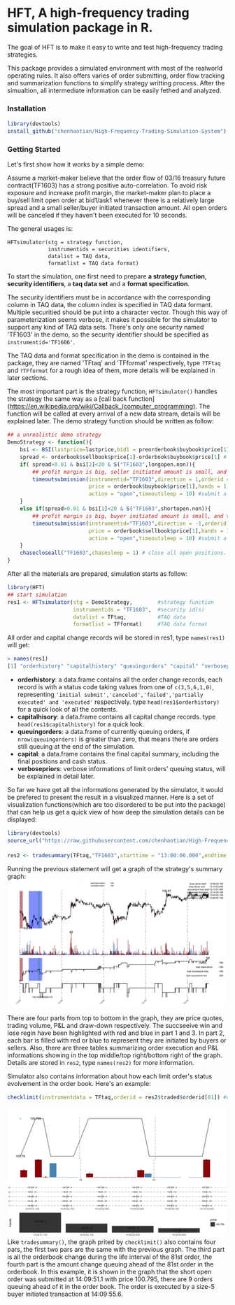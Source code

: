 HFT, A high-frequency trading simulation package in R.
=======
The goal of HFT is to make it easy to write and test high-frequency trading strategies.

This package provides a simulated environment with most of the realworld operating rules. It also offers varies of order submitting, order flow tracking and summarization functions to simplify strategy writting process. After the simualtion, all intermediate information can be easily fethed and analyzed.


### Installation
```R
library(devtools)
install_github("chenhaotian/High-Frequency-Trading-Simulation-System")
```

### Getting Started
Let's first show how it works by a simple demo:

Assume a market-maker believe that the order flow of 03/16 treasury future contract(TF1603) has a strong positive auto-correlation. To avoid risk exposure and increase profit margin, the market-maker plan to place a buy/sell limit open order at bid1/ask1 whenever there is a relatively large spread and a small seller/buyer initiated transaction amount. All open orders will be canceled if they haven't been executed for 10 seconds. 

The general usages is:
```
HFTsimulator(stg = strategy function,
             instrumentids = securities identifiers,
             datalist = TAQ data,
             formatlist = TAQ data format)
```
To start the simulation, one first need to prepare **a strategy function**, **security identifiers**, a **taq data set** and a **format specification**. 

The security identifiers must be in accordance with the corresponding column in TAQ data, the column index is specified in TAQ data formant. Multiple securitied should be put into a character vector. Though this way of parameterization seems verbose, it makes it possible for the simulator to support any kind of TAQ data sets. There's only one security  named 'TF1603' in the demo, so the security identifier should be specified as `instrumentid='TF1606'`.

The TAQ data and format specification in the demo is contained in the package, they are named 'TFtaq' and 'TFformat' respectively, type `?TFtaq` and `?TFformat` for a rough idea of them, more details will be explained in later sections.

The most important part is the strategy function, `HFTsimulator()` handles the strategy the same way as a [call back function](https://en.wikipedia.org/wiki/Callback_(computer_programming). The function will be called at every arrival of a new data stream, details will be explained later. The demo strategy function should be written as follow:

```R
## a unrealistic demo strategy
DemoStrategy <- function(){
    bsi <- BSI(lastprice=lastprice,bid1 = preorderbook$buybook$price[1],ask1 = preorderbook$sellbook$price[1],volume = volume) # BSI return a length-two vetor representing the amount initiated by buyer and seller
    spread <- orderbook$sellbook$price[1]-orderbook$buybook$price[1] # bid-ask-spread
    if( spread>0.01 & bsi[2]<20 & S("TF1603",longopen.non)){
        ## profit margin is big, seller initiated amount is small, and there is no long open order in queue.
        timeoutsubmission(instrumentid="TF1603",direction = 1,orderid = randomid(5),
                          price = orderbook$buybook$price[1],hands = 1,
                          action = "open",timeoutsleep = 10) #submit a long open order, canceled it if no execution in 10 seconds.
    }
    else if(spread>0.01 & bsi[1]<20 & S("TF1603",shortopen.non)){
        ## profit margin is big, buyer initiated amount is small, and there is no short open order in queue.
        timeoutsubmission(instrumentid="TF1603",direction = -1,orderid = randomid(5),
                          price = orderbook$sellbook$price[1],hands = 1,
                          action = "open",timeoutsleep = 10) #submit a short open order, canceled it if no execution in 10 seconds.
    }
    chasecloseall("TF1603",chasesleep = 1) # close all open positions.
}
```
After all the materials are prepared, simulation starts as follow:
```R
library(HFT)
## start simulation
res1 <- HFTsimulator(stg = DemoStrategy,        #strategy function
                     instrumentids = "TF1603",  #security id(s)
                     datalist = TFtaq,          #TAQ data
                     formatlist = TFformat)     #TAQ data format
```
All order and capital change records will be stored in res1, type `names(res1)` will get:
```R
> names(res1)
[1] "orderhistory" "capitalhistory" "queuingorders" "capital" "verbosepriors"
```
+ **orderhistory**: a data.frame contains all the order change records, each record is with a status code taking values from one of `c(3,5,6,1,0)`, representing `'initial submit','canceled','failed','partially executed' and 'executed'` respectively. type `head(res1$orderhistory)` for a quick look of all the contents.
+ **capitalhisory**: a data.frame contains all capital change records. type `head(res1$capitalhistory)` for a quick look.
+ **queuingorders**: a data.frame of currently queuing orders, if `nrow(queuingorders)` is greater than zero, that means there are orders still queuing at the end of the simulation.
+ **capital**: a data.frame contains the final capital summary, including the final positions and cash status.
+ **verbosepriors**: verbose informations of limit orders' queuing status, will be explained in detail later.

So far we have get all the informations generated by the simulator, it would be prefered to present the result in a visualized manner. Here is a set of visualization functions(which are too disordered to be put into the package) that can help us get a quick view of how deep the simulation details can be displayed:
```R
library(devtools)
source_url("https://raw.githubusercontent.com/chenhaotian/High-Frequency-Trading-Simulation-System/master/miscellaneous.r") #source from github

res2 <- tradesummary(TFtaq,"TF1603",starttime = "13:00:00.000",endtime = "15:15:00.000") #summary plot
```
Running the previous statement will get a graph of the strategy's summary graph:
![](./demo_pics/summary.png)

There are four parts from top to bottom in the graph, they are price quotes, trading volume, P&L and draw-down respectively. The succseeive win and lose regin have been highlighted with red and blue in part 1 and 3. In part 2, each bar is filled with red or blue to represent they are initiated by buyers or sellers. Also, there are three tables summarizing order execution and P&L informations showing in the top middle/top right/bottom right of the graph. Details are stored in `res2`, type `names(res2)` for more information.

Simulator also contains information about how each limit order's status evolvement in the order book. Here's an example:
```R
checklimit(instrumentdata = TFtaq,orderid = res2$traded$orderid[81]) #check the 81st traded limit order's life experience
```
![](./demo_pics/limitorder.png)
Like `tradesummary()`, the graph prited by `checklimit()` also contains four pars, the first two pars are the same with the previous graph. The third part is all the orderbook change during the life interval of the 81st order, the fourth part is the amount change queuing ahead of the 81st order in the orderbook. In this example, it is shown in the graph that the short open order was submitted at 14:09:51.1 with price 100.795, there are 9 orders queuing ahead of it in the order book. The order is executed by a size-5 buyer initiated transaction at 14:09:55.6.
